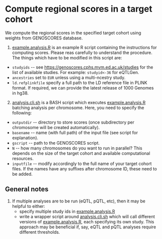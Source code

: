 # Compute regional scores in a target cohort

We compute the regional scores in the specified target cohort using weights from GENOSCORES database.

1. [example.analysis.R](example.analysis.R) is an example R script containing the instructions for computing scores. Please reas carefully to understand the procedure. The things which have to be modified in this script are:
  - `studyids` -- see https://genoscores.cphs.mvm.ed.ac.uk/studies for the list of available studies. For example: `studyid<-36` for eQTLGen.
  - `ancestries` set to `EUR` unless using a multi-ncestry study. 
  - `ld.refplinkfile` specify a full path to the LD reference file in PLINK format. If required, we can provide the latest release of 1000 Genomes in hg38.
2. [analysis.cli.sh](analysis.cli.sh) is a BASH script which executes  [example.analysis.R](example.analysis.R) batching analysis per chromosome. Here, you need to specify the following:
  - `outputdir` -- directory to store scores (once subdirectory per chromosome will be created automatically).
  - `basename` -- name (with full path) of the input file (see script for explanation).
  - `gscript` -- path to the GENOSCORES script.
  - `N` -- how many chromosomes do you want to run in parallel? This depends on the size of the target cohort and available computational resources.
  - `inputfile` -- modify accordingly to the full name of your target cohort files. If the names have any suffixes after chromosome ID, these need to be added.
  
## General notes

1. If multiple analyses are to be run (eQTL, pQTL, etc), then it may be helpful to either:
   - specify multiple study ids in [example.analysis.R](example.analysis.R)
   - write a wrapper script around [analysis.cli.sh](analysis.cli.sh) which will call different versions of [example.analysis.R](example.analysis.R), each specifying its own study. This approach may be beneficial if, say, eQTL and pQTL analyses require different thresholds.
